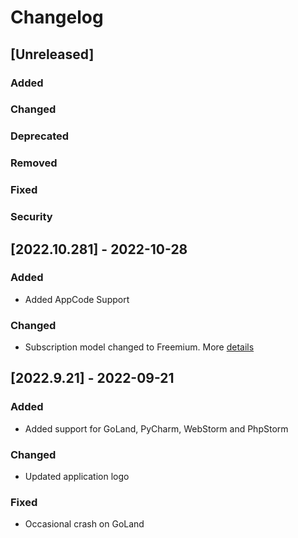 # Changelog

## [Unreleased]
### Added

### Changed

### Deprecated

### Removed

### Fixed

### Security

## [2022.10.281] - 2022-10-28
### Added
- Added AppCode Support

### Changed
- Subscription model changed to Freemium. More [details](https://github.com/ZenUml/jetbrains-zenuml/blob/master/Freemium.md)

## [2022.9.21] - 2022-09-21
### Added
- Added support for GoLand, PyCharm, WebStorm and PhpStorm

### Changed
- Updated application logo

### Fixed
- Occasional crash on GoLand